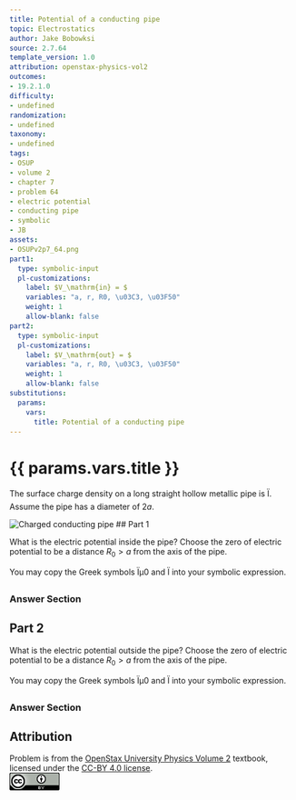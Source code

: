 ```yaml
---
title: Potential of a conducting pipe
topic: Electrostatics
author: Jake Bobowksi
source: 2.7.64
template_version: 1.0
attribution: openstax-physics-vol2
outcomes:
- 19.2.1.0
difficulty:
- undefined
randomization:
- undefined
taxonomy:
- undefined
tags:
- OSUP
- volume 2
- chapter 7
- problem 64
- electric potential
- conducting pipe
- symbolic
- JB
assets:
- OSUPv2p7_64.png
part1:
  type: symbolic-input
  pl-customizations:
    label: $V_\mathrm{in} = $
    variables: "a, r, R0, \u03C3, \u03F50"
    weight: 1
    allow-blank: false
part2:
  type: symbolic-input
  pl-customizations:
    label: $V_\mathrm{out} = $
    variables: "a, r, R0, \u03C3, \u03F50"
    weight: 1
    allow-blank: false
substitutions:
  params:
    vars:
      title: Potential of a conducting pipe
---
```

# {{ params.vars.title }}
The surface charge density on a long straight hollow metallic pipe is Ï.  Assume the pipe has a diameter of $2a$.

<img src="OSUPv2p6_64.png" width=200 alt="Charged conducting pipe">
## Part 1

What is the electric potential inside the pipe?
Choose the zero of electric potential to be a distance $R_0>a$ from the axis of the pipe.

You may copy the Greek symbols Ïµ0 and Ï into your symbolic expression.

### Answer Section
## Part 2

What is the electric potential outside the pipe?
Choose the zero of electric potential to be a distance $R_0>a$ from the axis of the pipe.

You may copy the Greek symbols Ïµ0 and Ï into your symbolic expression.

### Answer Section

## Attribution

Problem is from the [OpenStax University Physics Volume 2](https://openstax.org/details/books/university-physics-volume-2) textbook, licensed under the [CC-BY 4.0 license](https://creativecommons.org/licenses/by/4.0/).<br>![Image representing the Creative Commons 4.0 BY license.](https://raw.githubusercontent.com/firasm/bits/master/by.png)